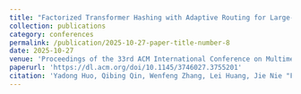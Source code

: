 ```yaml
---
title: "Factorized Transformer Hashing with Adaptive Routing for Large-scale Image Retrieval"
collection: publications
category: conferences
permalink: /publication/2025-10-27-paper-title-number-8
date: 2025-10-27
venue: 'Proceedings of the 33rd ACM International Conference on Multimedia'
paperurl: 'https://dl.acm.org/doi/10.1145/3746027.3755201'
citation: 'Yadong Huo, Qibing Qin, Wenfeng Zhang, Lei Huang, Jie Nie "Factorized Transformer Hashing with Adaptive Routing for Large-scale Image Retrieval," in Proceedings of the 33rd ACM International Conference on Multimedia, pp. 6066-6074, doi: https://dl.acm.org/doi/10.1145/3746027.3755201.'
---
```

